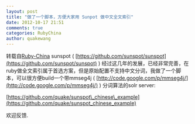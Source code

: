 ```yaml
---
layout: post
title: "做了一个脚本，方便大家用 Sunpot 做中文全文索引"
date: 2012-10-17 21:51
comments: true
categories: RubyChina
author: quakewang
---
```

转载自[Ruby-China](http://ruby-china.org/topics/305)
sunspot (
[https://github.com/sunspot/sunspot](https://github.com/sunspot/sunspot)
)
经过这几年的发展，已经非常完善，在ruby做全文索引属于首选方案，但是原始配置不支持中文分词，我做了一个脚本，可以很方便build一个带mmseg4j
( [http://code.google.com/p/mmseg4j/](http://code.google.com/p/mmseg4j/)
) 分词算法的solr server:

[https://github.com/quake/sunspot\_chinese\_example](https://github.com/quake/sunspot_chinese_example)

欢迎反馈.
